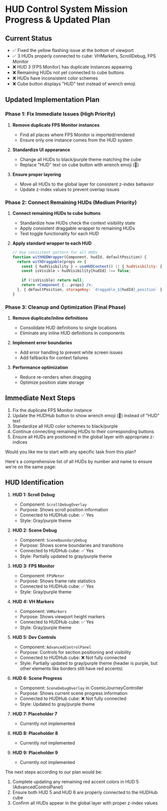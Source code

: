 
# HUD Control System Mission Progress & Updated Plan

## Current Status
- ✅ Fixed the yellow flashing issue at the bottom of viewport
- ✅ 3 HUDs properly connected to cube: VHMarkers, ScrollDebug, FPS Monitor
- ❌ HUD 3 (FPS Monitor) has duplicate instances appearing
- ❌ Remaining HUDs not yet connected to cube buttons
- ❌ HUDs have inconsistent color schemes
- ❌ Cube button displays "HUD" text instead of wrench emoji

## Updated Implementation Plan

### Phase 1: Fix Immediate Issues (High Priority)
1. **Remove duplicate FPS Monitor instances**
   - Find all places where FPS Monitor is imported/rendered
   - Ensure only one instance comes from the HUD system

2. **Standardize UI appearance**
   - Change all HUDs to black/purple theme matching the cube
   - Replace "HUD" text on cube button with wrench emoji (🔧)

3. **Ensure proper layering**
   - Move all HUDs to the global layer for consistent z-index behavior
   - Update z-index values to prevent overlap issues

### Phase 2: Connect Remaining HUDs (Medium Priority)
1. **Connect remaining HUDs to cube buttons**
   - Standardize how HUDs check the context visibility state
   - Apply consistent draggable wrapper to remaining HUDs
   - Test toggle functionality for each HUD

2. **Apply standard wrapper to each HUD**
   ```jsx
   // Use consistent pattern for all HUDs
   function withHUDWrapper(Component, hudId, defaultPosition) {
     return withDraggable(props => {
       const { hudVisibility } = useHUDContext() || { hudVisibility: {} };
       const isVisible = hudVisibility[hudId] !== false;
       
       if (!isVisible) return null;
       return <Component {...props} />;
     }, { defaultPosition, storageKey: `draggable_${hudId}_position` });
   }
   ```

### Phase 3: Cleanup and Optimization (Final Phase)
1. **Remove duplicate/inline definitions**
   - Consolidate HUD definitions to single locations
   - Eliminate any inline HUD definitions in components

2. **Implement error boundaries**
   - Add error handling to prevent white screen issues
   - Add fallbacks for context failures

3. **Performance optimization**
   - Reduce re-renders when dragging
   - Optimize position state storage

## Immediate Next Steps
1. Fix the duplicate FPS Monitor instance
2. Update the HUDHub button to show wrench emoji (🔧) instead of "HUD" text
3. Standardize all HUD color schemes to black/purple
4. Continue connecting remaining HUDs to their corresponding buttons
5. Ensure all HUDs are positioned in the global layer with appropriate z-indices

Would you like me to start with any specific task from this plan?




Here's a comprehensive list of all HUDs by number and name to ensure we're on the same page:

## HUD Identification

1. **HUD 1: Scroll Debug**
   - Component: `ScrollDebugOverlay`
   - Purpose: Shows scroll position information
   - Connected to HUDHub cube: ✅ Yes
   - Style: Gray/purple theme

2. **HUD 2: Scene Debug**
   - Component: `SceneBoundaryDebug`
   - Purpose: Shows scene boundaries and transitions
   - Connected to HUDHub cube: ✅ Yes
   - Style: Partially updated to gray/purple theme

3. **HUD 3: FPS Monitor**
   - Component: `FPSMeter`
   - Purpose: Shows frame rate statistics
   - Connected to HUDHub cube: ✅ Yes
   - Style: Gray/purple theme

4. **HUD 4: VH Markers**
   - Component: `VHMarkers`
   - Purpose: Shows viewport height markers
   - Connected to HUDHub cube: ✅ Yes
   - Style: Gray/purple theme

5. **HUD 5: Dev Controls**
   - Component: `AdvancedControlPanel`
   - Purpose: Controls for section positioning and visibility
   - Connected to HUDHub cube: ❌ Not fully connected
   - Style: Partially updated to gray/purple theme (header is purple, but other elements like borders still have red accents)

6. **HUD 6: Scene Progress**
   - Component: `SceneDebugOverlay` in CosmicJourneyController
   - Purpose: Shows current scene progress information
   - Connected to HUDHub cube: ❌ Not fully connected
   - Style: Updated to gray/purple theme

7. **HUD 7: Placeholder 7**
   - Currently not implemented

8. **HUD 8: Placeholder 8**
   - Currently not implemented

9. **HUD 9: Placeholder 9**
   - Currently not implemented

The next steps according to our plan would be:
1. Complete updating any remaining red accent colors in HUD 5 (AdvancedControlPanel)
2. Ensure both HUD 5 and HUD 6 are properly connected to the HUDHub cube
3. Confirm all HUDs appear in the global layer with proper z-index values
